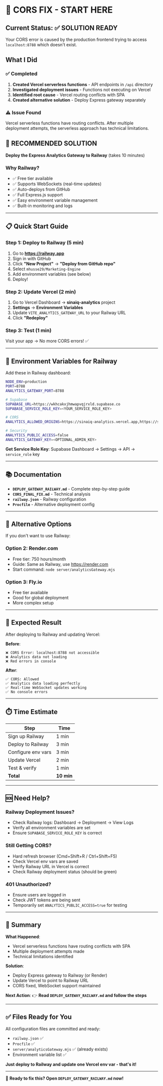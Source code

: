 # 🚀 CORS FIX - START HERE

## Current Status: ✅ SOLUTION READY

Your CORS error is caused by the production frontend trying to access `localhost:8788` which doesn't exist.

## What I Did

### ✅ Completed
1. **Created Vercel serverless functions** - API endpoints in `/api` directory
2. **Investigated deployment issues** - Functions not executing on Vercel
3. **Identified root cause** - Vercel routing conflicts with SPA
4. **Created alternative solution** - Deploy Express gateway separately

### ⚠️ Issue Found
Vercel serverless functions have routing conflicts. After multiple deployment attempts, the serverless approach has technical limitations.

## 🎯 RECOMMENDED SOLUTION

**Deploy the Express Analytics Gateway to Railway** (takes 10 minutes)

### Why Railway?
- ✅ Free tier available
- ✅ Supports WebSockets (real-time updates)
- ✅ Auto-deploys from GitHub
- ✅ Full Express.js support
- ✅ Easy environment variable management
- ✅ Built-in monitoring and logs

---

## 📋 Quick Start Guide

### Step 1: Deploy to Railway (5 min)
1. Go to **https://railway.app**
2. Sign in with GitHub
3. Click **"New Project"** → **"Deploy from GitHub repo"**
4. Select `mhusse29/Marketing-Engine`
5. Add environment variables (see below)
6. Deploy!

### Step 2: Update Vercel (2 min)
1. Go to Vercel Dashboard → **sinaiq-analytics** project
2. **Settings** → **Environment Variables**
3. Update `VITE_ANALYTICS_GATEWAY_URL` to your Railway URL
4. Click **"Redeploy"**

### Step 3: Test (1 min)
Visit your app → No more CORS errors! ✅

---

## 🔑 Environment Variables for Railway

Add these in Railway dashboard:

```bash
NODE_ENV=production
PORT=8788
ANALYTICS_GATEWAY_PORT=8788

# Supabase
SUPABASE_URL=https://wkhcakxjhmwapvqjrxld.supabase.co
SUPABASE_SERVICE_ROLE_KEY=<YOUR_SERVICE_ROLE_KEY>

# CORS
ANALYTICS_ALLOWED_ORIGINS=https://sinaiq-analytics.vercel.app,https://sinaiq-analytics-ehwbdd6qt-mohamed-3276s-projects.vercel.app

# Security
ANALYTICS_PUBLIC_ACCESS=false
ANALYTICS_GATEWAY_KEY=<OPTIONAL_ADMIN_KEY>
```

**Get Service Role Key**: Supabase Dashboard → Settings → API → `service_role` key

---

## 📚 Documentation

- **`DEPLOY_GATEWAY_RAILWAY.md`** - Complete step-by-step guide
- **`CORS_FINAL_FIX.md`** - Technical analysis
- **`railway.json`** - Railway configuration
- **`Procfile`** - Alternative deployment config

---

## 🔧 Alternative Options

If you don't want to use Railway:

### Option 2: Render.com
- Free tier: 750 hours/month
- Guide: Same as Railway, use https://render.com
- Start command: `node server/analyticsGateway.mjs`

### Option 3: Fly.io
- Free tier available
- Good for global deployment
- More complex setup

---

## 🎉 Expected Result

After deploying to Railway and updating Vercel:

**Before**:
```
❌ CORS Error: localhost:8788 not accessible
❌ Analytics data not loading
❌ Red errors in console
```

**After**:
```
✅ CORS: Allowed
✅ Analytics data loading perfectly
✅ Real-time WebSocket updates working
✅ No console errors
```

---

## ⏱️ Time Estimate

| Step | Time |
|------|------|
| Sign up Railway | 1 min |
| Deploy to Railway | 3 min |
| Configure env vars | 3 min |
| Update Vercel | 2 min |
| Test & verify | 1 min |
| **Total** | **10 min** |

---

## 🆘 Need Help?

### Railway Deployment Issues?
- Check Railway logs: Dashboard → Deployment → View Logs
- Verify all environment variables are set
- Ensure `SUPABASE_SERVICE_ROLE_KEY` is correct

### Still Getting CORS?
- Hard refresh browser (Cmd+Shift+R / Ctrl+Shift+F5)
- Check Vercel env vars are saved
- Verify Railway URL in Vercel is correct
- Check Railway deployment status (should be green)

### 401 Unauthorized?
- Ensure users are logged in
- Check JWT tokens are being sent
- Temporarily set `ANALYTICS_PUBLIC_ACCESS=true` for testing

---

## 📝 Summary

**What Happened**: 
- Vercel serverless functions have routing conflicts with SPA
- Multiple deployment attempts made
- Technical limitations identified

**Solution**: 
- Deploy Express gateway to Railway (or Render)
- Update Vercel to point to Railway URL
- CORS fixed, WebSocket support maintained

**Next Action**: 
👉 **Read `DEPLOY_GATEWAY_RAILWAY.md` and follow the steps**

---

## ✅ Files Ready for You

All configuration files are committed and ready:
- `railway.json` ✅
- `Procfile` ✅  
- `server/analyticsGateway.mjs` ✅ (already exists)
- Environment variable list ✅

**Just deploy to Railway and update one Vercel env var - that's it!**

---

🚀 **Ready to fix this? Open `DEPLOY_GATEWAY_RAILWAY.md` now!**
